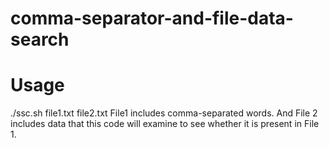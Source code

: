 # comma-separator-and-file-data-search
# Usage
./ssc.sh file1.txt file2.txt
File1 includes comma-separated words.
And File 2 includes data that this code will examine to see whether it is present in File 1.
